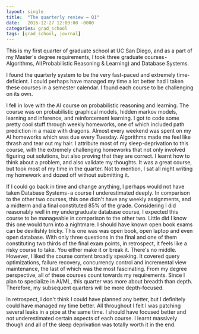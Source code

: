 ```yaml
---
layout: single
title:  "The quarterly review — Q1"
date:   2016-12-27 12:00:00 -0000
categories: grad_school
tags: [grad_school, journal]
---
```

This is my first quarter of graduate school at UC San Diego, and as a part of my Master's degree requirements, I took three graduate courses - Algorithms, AI(Probabilistic Reasoning & Learning) and Database Systems.

I found the quarterly system to be the very fast-paced and extremely time-deficient. I could perhaps have managed my time a lot better had I taken these courses in a semester calendar. I found each course to be challenging on its own.

I fell in love with the AI course on probabilistic reasoning and learning. The course was on probabilistic graphical models, hidden markov models, learning and inference, and reinforcement learning. I got to code some pretty cool stuff through weekly homeworks, one of which included path prediction in a maze with dragons. Almost every weekend was spent on my AI homeworks which was due every Tuesday.
Algorithms made me feel like thrash and tear out my hair. I attribute most of my sleep-deprivation to this course, with the extremely challenging homeworks that not only involved figuring out solutions, but also proving that they are correct. I learnt how to think about a problem, and also validate my thoughts. It was a great course, but took most of my time in the quarter. Not to mention, I sat all night writing my homework and dozed off without submitting it.

If I could go back in time and change anything, I perhaps would not have taken Database Systems - a course I underestimated deeply. In comparison to the other two courses, this one didn't have any weekly assignments, and a midterm and a final constituted 85% of the grade. Considering I did reasonably well in my undergraduate database course, I expected this course to be manageable in comparison to the other two. Little did I know this one would turn into a nightmare. I should have known open book exams can be devilishly tricky. This one was was open book, open laptop and even open database. With only three questions in the final and one of them constituting two thirds of the final exam points, in retrospect, it feels like a risky course to take. You either make it or break it. There's no middle.
However, I liked the course content broadly speaking. It covered query optimizations, failure recovery, concurrency control and incremental view maintenance, the last of which was the most fascinating.
From my degree perspective, all of these courses count towards my requirements. Since I plan to specialize in AI/ML, this quarter was more about breadth than depth. Therefore, my subsequent quarters will be more depth-focused.

In retrospect, I don't think I could have planned any better, but I definitely could have managed my time better. All throughout I felt I was patching several leaks in a pipe at the same time. I should have focused better and not underestimated certain aspects of each course. I learnt massively though and all of the sleep deprivation was totally worth it in the end.